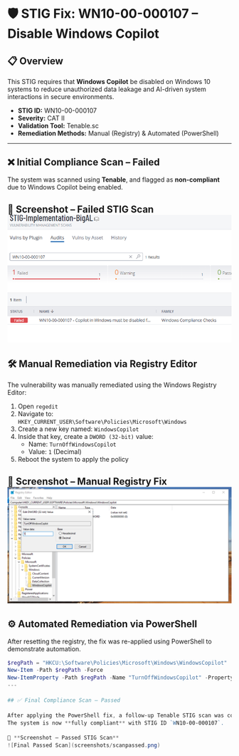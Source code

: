 # 🛡️ STIG Fix: WN10-00-000107 – Disable Windows Copilot

## 📋 Overview

This STIG requires that **Windows Copilot** be disabled on Windows 10 systems to reduce unauthorized data leakage and AI-driven system interactions in secure environments.

- **STIG ID:** WN10-00-000107  
- **Severity:** CAT II  
- **Validation Tool:** Tenable.sc  
- **Remediation Methods:** Manual (Registry) & Automated (PowerShell)

---

## ❌ Initial Compliance Scan – Failed

The system was scanned using **Tenable**, and flagged as **non-compliant** due to Windows Copilot being enabled.

📸 **Screenshot – Failed STIG Scan**  
![Initial Failed Scan](screenshots/scanfailed.png)
---

## 🛠️ Manual Remediation via Registry Editor

The vulnerability was manually remediated using the Windows Registry Editor:

1. Open `regedit`
2. Navigate to:  
   `HKEY_CURRENT_USER\Software\Policies\Microsoft\Windows`
3. Create a new key named: `WindowsCopilot`
4. Inside that key, create a `DWORD (32-bit)` value:
   - Name: `TurnOffWindowsCopilot`
   - Value: `1` (Decimal)
5. Reboot the system to apply the policy

📸 **Screenshot – Manual Registry Fix**  
![Registry Fix](screenshots/registryfix.png)
---

## ⚙️ Automated Remediation via PowerShell

After resetting the registry, the fix was re-applied using PowerShell to demonstrate automation.

```powershell
$regPath = "HKCU:\Software\Policies\Microsoft\Windows\WindowsCopilot"
New-Item -Path $regPath -Force
New-ItemProperty -Path $regPath -Name "TurnOffWindowsCopilot" -PropertyType DWORD -Value 1 -Force
---

## ✅ Final Compliance Scan – Passed

After applying the PowerShell fix, a follow-up Tenable STIG scan was conducted.  
The system is now **fully compliant** with STIG ID `WN10-00-000107`.

📸 **Screenshot – Passed STIG Scan**  
![Final Passed Scan](screenshots/scanpassed.png)



